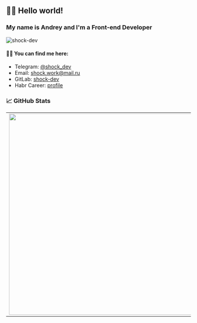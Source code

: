 ## ✌🏻 Hello world! 

### My name is Andrey and I'm a Front-end Developer

![shock-dev](https://www.codewars.com/users/shock-dev/badges/large)

#### 🤝🏻 You can find me here:

* Telegram: [@shock_dev](https://t.me/shock_dev "My telegram")
* Email: shock.work@mail.ru
* GitLab: [shock-dev](https://gitlab.com/shock-dev)
* Habr Career: [profile](https://career.habr.com/shock-dev)

### 📈 GitHub Stats
<p align="center">
  <table>
  <tr>
      <td><img width="550px" align="left" src="https://streak-stats.demolab.com/?user=shock-dev&theme=github-dark-blue&hide_border=true" /></td>
      <td><img width="550px" src="https://github-readme-stats.vercel.app/api/top-langs/?username=shock-dev&hide=html,scss,%20css,shell&layout=compact&hide_border=true&hide_title=true&theme=dark&icon_color=5194f0&bg_color=0d1117" /></td>
  </tr>   
</table>
</p>
